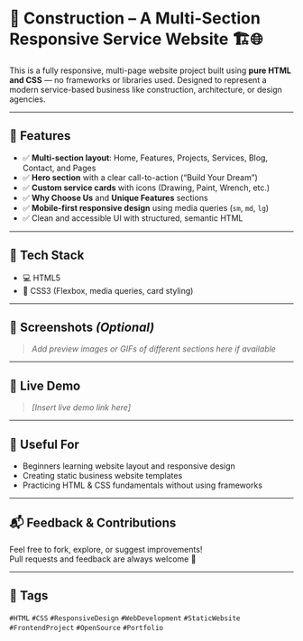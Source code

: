 # 🚧 Construction – A Multi-Section Responsive Service Website 🏗️🌐  

This is a fully responsive, multi-page website project built using **pure HTML and CSS** — no frameworks or libraries used. Designed to represent a modern service-based business like construction, architecture, or design agencies.

---

## 🔧 Features

- ✅ **Multi-section layout**: Home, Features, Projects, Services, Blog, Contact, and Pages  
- ✅ **Hero section** with a clear call-to-action (“Build Your Dream”)  
- ✅ **Custom service cards** with icons (Drawing, Paint, Wrench, etc.)  
- ✅ **Why Choose Us** and **Unique Features** sections  
- ✅ **Mobile-first responsive design** using media queries (`sm`, `md`, `lg`)  
- ✅ Clean and accessible UI with structured, semantic HTML  

---

## 📁 Tech Stack

- 💻 HTML5  
- 🎨 CSS3 (Flexbox, media queries, card styling)

---

## 📸 Screenshots *(Optional)*

> *Add preview images or GIFs of different sections here if available*

---

## 🔗 Live Demo

> *[Insert live demo link here]*

---

## 📌 Useful For

- Beginners learning website layout and responsive design  
- Creating static business website templates  
- Practicing HTML & CSS fundamentals without using frameworks  

---

## 📬 Feedback & Contributions

Feel free to fork, explore, or suggest improvements!  
Pull requests and feedback are always welcome 💬

---

## 📎 Tags

`#HTML` `#CSS` `#ResponsiveDesign` `#WebDevelopment` `#StaticWebsite` `#FrontendProject` `#OpenSource` `#Portfolio`
